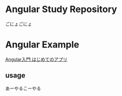 # Angular Study Repository
ごにょごにょ

# Angular Example
[Angular入門 はじめてのアプリ](https://angular.jp/start)

## usage
あーやるこーやる